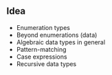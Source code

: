 ## Idea

- Enumeration types
- Beyond enumerations (data)
- Algebraic data types in general
- Pattern-matching
- Case expressions
- Recursive data types
